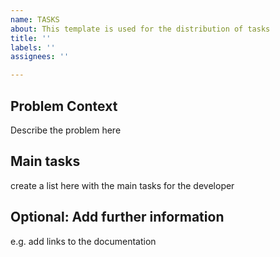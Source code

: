 ```yaml
---
name: TASKS
about: This template is used for the distribution of tasks
title: ''
labels: ''
assignees: ''

---
```


## Problem Context
Describe the problem here

## Main tasks
create a list here with the main tasks for the developer

## Optional: Add further information

e.g. add links to the documentation

